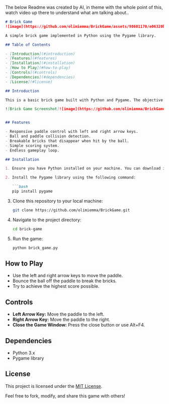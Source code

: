 The below Readme was created by AI, in theme with the whole point of this, watch video up there to understand what am talking about..


```markdown
# Brick Game
![image](https://github.com/olimiemma/BrickGame/assets/98601170/e06320b8-e8cb-426b-a9ef-28d2cac6b4e0)

A simple brick game implemented in Python using the Pygame library.

## Table of Contents

- [Introduction](#introduction)
- [Features](#features)
- [Installation](#installation)
- [How to Play](#how-to-play)
- [Controls](#controls)
- [Dependencies](#dependencies)
- [License](#license)

## Introduction

This is a basic brick game built with Python and Pygame. The objective of the game is to bounce the ball off the paddle to break the bricks and score points.

![Brick Game Screenshot]![image](https://github.com/olimiemma/BrickGame/assets/98601170/ccda71c1-de46-47c2-9023-774cb1b80aa3)


## Features

- Responsive paddle control with left and right arrow keys.
- Ball and paddle collision detection.
- Breakable bricks that disappear when hit by the ball.
- Simple scoring system.
- Endless gameplay loop.

## Installation

1. Ensure you have Python installed on your machine. You can download it from [python.org](https://www.python.org/downloads/).

2. Install the Pygame library using the following command:

   ```bash
   pip install pygame
   ```

3. Clone this repository to your local machine:

   ```bash
   git clone https://github.com/olimiemma/BrickGame.git
   ```

4. Navigate to the project directory:

   ```bash
   cd brick-game
   ```

5. Run the game:

   ```bash
   python brick_game.py
   ```

## How to Play

- Use the left and right arrow keys to move the paddle.
- Bounce the ball off the paddle to break the bricks.
- Try to achieve the highest score possible.

## Controls

- **Left Arrow Key:** Move the paddle to the left.
- **Right Arrow Key:** Move the paddle to the right.
- **Close the Game Window:** Press the close button or use Alt+F4.

## Dependencies

- Python 3.x
- Pygame library

## License

This project is licensed under the [MIT License](LICENSE).

Feel free to fork, modify, and share this game with others!
```

